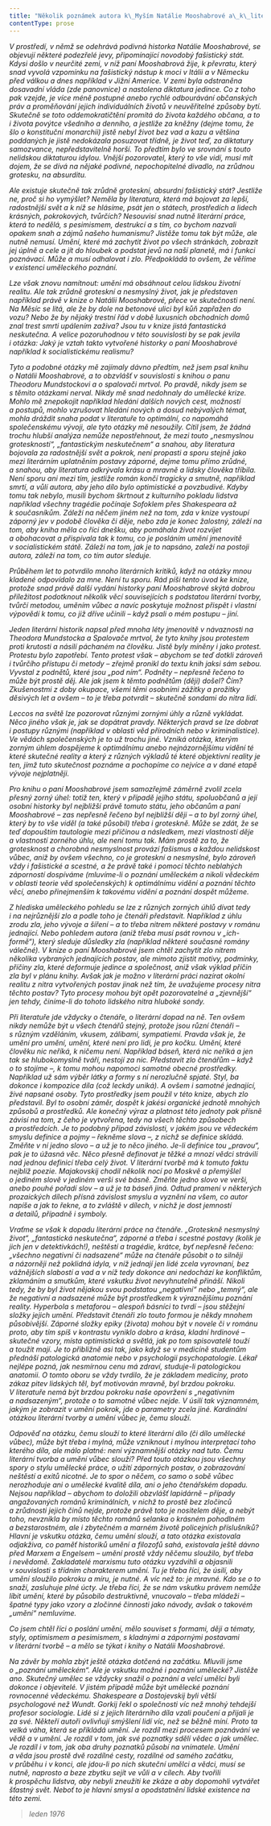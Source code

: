 ```yaml
---
title: "Několik poznámek autora k\_Myším Natálie Mooshabrové a\_k\_literatuře a\_umění vůbec"
contentType: prose
---
```


_V prostředí, v němž se odehrává podivná historka Natálie Moos­habrové, se objevují některé podezřelé jevy, připomínající novodobý fašistický stát. Kdysi došlo v neurčité zemi, v níž paní Mooshabrová žije, k převratu, který snad vyvolá vzpomínku na fašistický nástup k moci v Itálii a v Německu před válkou a dnes například v Jižní Americe. V zemi byla odstraněna dosavadní vláda (zde panovnice) a nastolena diktatura jedince. Co z toho pak vzejde, je více méně postupné anebo rychlé odbourávání občanských práv a proměňování jejich individuálních životů v neuvěřitelné způsoby bytí. Skutečně se toto oddemokratičtění promítá do života každého občana, a to i života povýtce všedního a denního, a jestliže za kněžny (dejme tomu, že šlo o konstituční monarchii) jistě nebyl život bez vad a kazu a většina poddaných je jistě nedokázala posuzovat třídně, je život teď, za diktatury samozvance, nepředstavitelně horší. To předtím bylo ve srovnání s touto nelidskou diktaturou idylou. Vnější pozorovatel, který to vše vidí, musí mít dojem, že se dívá na nějaké podivné, nepochopitelné divadlo, na zrůdnou grotesku, na absurditu._

_Ale existuje skutečně tak zrůdně groteskní, absurdní fašistický stát? Jestliže ne, proč si ho vymýšlet? Neměla by literatura, která má bojovat za lepší, radostnější svět a k níž se hlásíme, psát jen o státech, prostředích a lidech krásných, pokrokových, tvůrčích? Nesouvisí snad nutně literární práce, která to nedělá, s pesimismem, destrukcí a s tím, co bychom nazvali opakem snah a zájmů našeho humanismu? Jistěže tomu tak být může, ale nutně nemusí. Umění, které má zachytit život po všech stránkách, zobrazit jej úplně a cele a jít do hloubek a podstat jevů na naší planetě, má i funkci poznávací. Může a musí odhalovat i zlo. Předpokládá to ovšem, že věříme v existenci uměleckého poznání._

_Lze však znovu namítnout: umění má obsáhnout celou lidskou životní realitu. Ale tak zrůdně groteskní a nesmyslný život, jak je představen například právě v knize o Natálii Mooshabrové, přece ve skutečnosti není. Na Měsíc se lítá, ale že by dole na betonové ulici byl kůň zapřažen do vozu? Nebo že by nějaký trestní řád v době luxusních obchodních domů znal trest smrti upálením zaživa? Jsou tu v knize jistá fantastická neskutečna. A velice pozoruhodnou v této souvislosti by se pak jevila i otázka: Jaký je vztah takto vytvořené historky o paní Mooshabrové například k socialistickému realismu?_

_Tyto a podobné otázky mě zajímaly dávno předtím, než jsem psal knihu o Natálii Mooshabrové, a to obzvlášť v souvislosti s knihou o panu Theodoru Mundstockovi a o spalovači mrtvol. Po pravdě, nikdy jsem se s těmito otázkami nerval. Nikdy mě snad nedohnaly do umělecké krize. Mohlo mě znepokojit například hledání dalších nových cest, možností a postupů, mohlo vzrušovat hledání nových a dosud nebývalých témat, mohla dráždit snaha podat v literatuře to optimální, co napomáhá společenskému vývoji, ale tyto otázky mě nesoužily. Cítil jsem, že žádná trochu hlubší analýza nemůže nepostřehnout, že mezi touto „nesmyslnou groteskností“, „fantastickým neskutečnem“ a snahou, aby literatura bojovala za radostnější svět a pokrok, není propasti a sporu stejně jako mezi literárním uplatněním postavy záporné, dejme tomu přímo zrůdné, a snahou, aby literatura odkrývala krásu a mravně a lidsky člověka tříbila. Není sporu ani mezi tím, jestliže román končí tragicky a smutně, například smrtí, a vůlí autora, aby jeho dílo bylo optimistické a povzbudivé. Kdyby tomu tak nebylo, musili bychom škrtnout z kulturního pokladu lidstva například všechny tragédie počínaje Sofoklem přes Shakespeara až k současníkům. Záleží na něčem jiném než na tom, zda v knize vystoupí záporný jev v podobě člověka či děje, nebo zda je konec žalostný, záleží na tom, aby kniha měla co říci dnešku, aby pomáhala život rozvíjet a obohacovat a přispívala tak k tomu, co je posláním umění jmenovitě v socialistickém státě. Záleží na tom, jak je to napsáno, zaleží na postoji autora, záleží na tom, co tím autor sleduje._

_Průběhem let to potvrdilo mnoho literárních kritiků, když na otázky mnou kladené odpovídalo za mne. Není tu sporu. Rád píši tento úvod ke knize, protože snad právě další vydání historky paní Mooshabrové skýtá dobrou příležitost podotknout několik věcí souvisejících s podstatou literární tvorby, tvůrčí metodou, uměním vůbec a navíc poskytuje možnost přispět i vlastní výpovědí k tomu, co již dříve učinili – když psali o mém postupu – jiní._

_Jeden literární historik napsal před mnoha léty jmenovitě v návaznosti na Theodora Mundstocka a Spalovače mrtvol, že tyto knihy jsou protestem proti krutosti a násilí páchaném na člověku. Jistě byly míněny i jako protest. Protestu bylo zapotřebí. Tento protest však – abychom se teď dotkli zároveň i tvůrčího přístupu či metody – zřejmě pronikl do textu knih jaksi sám sebou. Vyvstal z podnětů, které jsou „pod ním“. Podněty – nepřesně řečeno to může být prostě děj. Ale jak jsem k těmto podnětům (ději) došel? Čím? Zkušenostmi z doby okupace, všemi těmi osobními zážitky a prožitky děsivých let a ovšem – to je třeba potvrdit – skutečně sondami do nitra lidí._

_Leccos na světě lze pozorovat různými zornými úhly a různě vykládat. Něco jiného však je, jak se dopátrat pravdy. Některých pravd se lze dobrat i postupy různými (například v oblasti věd přírodních nebo v kriminalistice). Ve vědách společenských je to už trochu jiné. Vzniká otázka, kterým zorným úhlem dospějeme k optimálnímu anebo nejnázornějšímu vidění té které skutečné reality a který z různých výkladů té které objektivní reality je ten, jímž tuto skutečnost poznáme a pochopíme co nejvíce a v dané etapě vývoje nejplatněji._

_Pro knihu o paní Mooshabrové jsem samozřejmě záměrně zvolil zcela přesný zorný úhel: totiž ten, který v případě jejího státu, spoluobčanů a její osobní historky byl nejbližší právě tomuto státu, jeho občanům a paní Mooshabrové – zas nepřesně řečeno byl nejbližší ději – a to byl zorný úhel, který by to vše viděl (a také působil) třeba i groteskně. Může se zdát, že se teď dopouštím tautologie mezi příčinou a následkem, mezi vlastností děje a vlastností zorného úhlu, ale není tomu tak. Mám prostě za to, že grotesknost a chorobná nesmyslnost provází fašismus a každou nelidskost vůbec, aniž by ovšem všechno, co je groteskní a nesmyslné, bylo zároveň vždy i fašistické a scestné, a že právě také i pomocí těchto neblahých záporností dospíváme (mluvíme-li o poznání uměleckém a nikoli vědeckém v oblasti teorie věd společenských) k optimálnímu vidění a poznání těchto věcí, anebo přinejmenším k takovému vidění a poznání dospět můžeme._

_Z hlediska uměleckého pohledu se lze z různých zorných úhlů dívat tedy i na nejrůznější zlo a podle toho je čtenáři představit. Například z úhlu zrodu zla, jeho vývoje a šíření – a to třeba nitrem některé postavy v románu jednající. Nebo pohledem autora (aniž třeba musí psát rovnou v „ich-formě“), který sleduje důsledky zla (například některé současné romány válečné). V knize o paní Mooshabrové jsem chtěl zachytit zlo nitrem několika vybraných jednajících postav, ale mimoto zjistit motivy, podmínky, příčiny zla, které deformuje jedince a společnost, aniž však výklad příčin zla byl v plánu knihy. Avšak jak je možno v literární práci nazírat okolní realitu z nitra vytvořených postav jinak než tím, že uvažujeme procesy nitra těchto postav? Tyto procesy mohou být opět pozorovatelné a „zjevnější“ jen tehdy, činíme-li do tohoto lidského nitra hluboké sondy._

_Při literatuře jde vždycky o čtenáře, o literární dopad na ně. Ten ovšem nikdy nemůže být u všech čtenářů stejný, protože jsou různí čtenáři – s různým vzděláním, vkusem, zálibami, sympatiemi. Pravda však je, že umění pro umění, umění, které není pro lidi, je pro kočku. Umění, které člověku nic neříká, k ničemu není. Například báseň, která nic neříká a jen tak se hlubokomyslně tváří, nestojí za nic. Představit zlo čtenářům – když o to stojíme –, k tomu mohou napomoci samotné obecné prostředky. Například už sám výběr látky a formy s ní nerozlučně spjaté. Styl, ba dokonce i kompozice díla (což leckdy uniká). A ovšem i samotné jednající, živé napsané osoby. Tyto prostředky jsem použil v této knize, abych zlo představil. Byl to osobní záměr, dospět k jakési organické jednotě mnohých způsobů a prostředků. Ale konečný výraz a platnost této jednoty pak přísně závisí na tom, z čeho je vytvořena, tedy na všech těchto způsobech a prostředcích. Je to podobný případ závislosti, v jakém jsou ve vědeckém smyslu definice a pojmy – řekněme slova –, z nichž se definice skládá. Změňte v ní jedno slovo – a už je to něco jiného. Je-li definice tou „pravou“, pak je to úžasná věc. Něco přesně definovat je těžké a mnozí vědci strávili nad jednou definicí třeba celý život. V literární tvorbě má k tomuto faktu nejblíž poezie. Majakovskij chodil několik nocí po Moskvě a přemýšlel o jediném slově v jediném verši své básně. Změňte jedno slovo ve verši, anebo pouhé pořadí slov – a už je ta báseň jiná. Odtud pramení v některých prozaických dílech přísná závislost smyslu a vyznění na všem, co autor napíše a jak to řekne, a to zvláště v dílech, v nichž je dost jemností a detailů, případně i symboly._

_Vraťme se však k dopadu literární práce na čtenáře. „Groteskně nesmyslný život“, „fantastická neskutečna“, záporné a třeba i scestné postavy (kolik je jich jen v detektivkách!), neštěstí a tragédie, krátce, byť nepřesně řečeno: „všechno negativní či nadsazené“ může na čtenáře působit o to silněji a názorněji než poklidná idyla, v níž jednají jen lidé zcela vyrovnaní, bez vážnějších slabostí a vad a v níž tedy dokonce ani nedochází ke konfliktům, zklamáním a smutkům, které vskutku život nevyhnutelně přináší. Nikoli tedy, že by byl život nějakou svou podstatou „negativní“ nebo „temný“, ale že negativní a nadsazené může být prostředkem k výraznějšímu poznání reality. Hyperbola s metaforou – alespoň básníci to tvrdí – jsou stěžejní složky jejich umění. Představit čtenáři zlo touto formou je někdy mnohem působivější. Záporné složky epiky (života) mohou být v novele či v románu proto, aby tím spíš v kontrastu vyniklo dobro a krása, kladní hrdinové – skutečné vzory, místa optimistická a světlá, jak po tom spisovatelé touží a toužit mají. Je to přibližně asi tak, jako když se v medicíně studentům přednáší patologická anatomie nebo v psychologii psychopatologie. Lékař nejlépe pozná, jak nesmírnou cenu má zdraví, studuje-li patologickou anatomii. O tomto oboru se vždy tvrdilo, že je základem medicíny, proto zákaz pitev lidských těl, byť motivován mravně, byl brzdou pokroku. V literatuře nemá být brzdou pokroku naše opovržení s „negativním a nadsazeným“, protože o to samotné vůbec nejde. V úsilí tak významném, jakým je zobrazit v umění pokrok, jde o parametry zcela jiné. Kardinální otázkou literární tvorby a umění vůbec je, čemu slouží._

_Odpověď na otázku, čemu slouží to které literární dílo (či dílo umělecké vůbec), může být třeba i mylná, může vzniknout i mylnou interpretací toho kterého díla, ale málo platné: není významnější otázky nad tuto. Čemu literární tvorba a umění vůbec slouží? Před touto otázkou jsou všechny spory o stylu umělecké práce, o užití záporných postav, o zobrazování neštěstí a exitů nicotné. Je to spor o něčem, co samo o sobě vůbec nerozhoduje ani o umělecké kvalitě díla, ani o jeho čtenářském dopadu. Nejsou například – abychom to doložili obzvlášť lapidárně – případy angažovaných románů kriminálních, v nichž to prostě bez zločinců a zrůdnosti jejich činů nejde, protože právě toto je nositelem děje, a nebýt toho, nevznikla by místo těchto románů selanka o krásném pohodlném a bezstarostném, ale i zbytečném a marném životě policejních příslušníků? Hlavní je vskutku otázka, čemu umění slouží, a tato otázka existovala odjakživa, co paměť historiků umění a filozofů sahá, existovala ještě dávno před Marxem a Engelsem – umění prostě vždy něčemu sloužilo, byť třeba i nevědomě. Zakladatelé marxismu tuto otázku vyzdvihli a objasnili v souvislosti s třídním charakterem umění. Tu je třeba říci, že úsilí, aby umění sloužilo pokroku a míru, je nutné. A víc než to: je mravné. Kdo se o to snaží, zasluhuje plné úcty. Je třeba říci, že se nám vskutku právem nemůže líbit umění, které by působilo destruktivně, vnucovalo – třeba mládeži – špatné typy jako vzory a zločinné činnosti jako návody, avšak o takovém „umění“ nemluvíme._

_Co jsem chtěl říci o poslání umění, mělo souviset s formami, ději a tématy, styly, optimismem a pesimismem, s kladnými a zápornými postavami v literární tvorbě – a mělo se týkat i knihy o Natálii Moos­habrové._

_Na závěr by mohla zbýt ještě otázka dotčená na začátku. Mluvili jsme o „poznání uměleckém“. Ale je vskutku možné i poznání umělecké? Jistěže ano. Skutečný umělec se vždycky snažil o poznání a velcí umělci byli dokonce i objevitelé. V jistém případě může být umělecké poznání rovnocenné vědeckému. Shakespeare a Dostojevskij byli větší psychologové než Wundt. Gorkij řekl o společnosti víc než mnohý tehdejší profesor sociologie. Lidé si z jejich literárního díla vzali poučení a přijali je za své. Někteří autoři ovlivňují smýšlení lidí víc, než se běžně míní. Proto ta velká váha, která se přikládá umění. Je rozdíl mezi procesem poznávání ve vědě a v umění. Je rozdíl v tom, jak své poznatky sdělí vědec a jak umělec. Je rozdíl i v tom, jak oba druhy poznatků působí na vnímatele. Umění a věda jsou prostě dvě rozdílné cesty, rozdílné od samého začátku, v průběhu i v konci, ale jdou-li po nich skuteční umělci a vědci, musí se nutně, naprosto a beze zbytku sejít ve vůli a v cílech. Aby tvořili k prospěchu lidstva, aby nebyli zne­užiti ke zkáze a aby dopomohli vytvářet šťastný svět. Neboť to je hlavní smysl a opodstatnění lidské existence na této zemi._

> _leden 1976_
